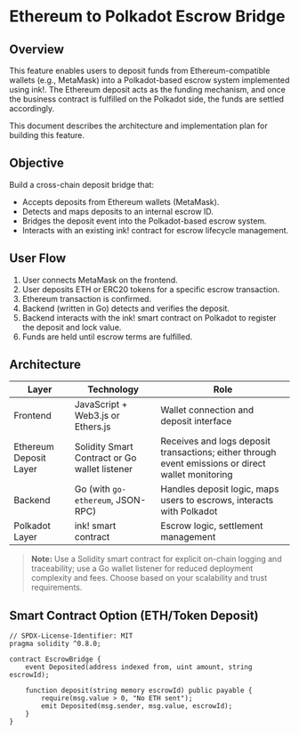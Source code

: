# Ethereum to Polkadot Escrow Bridge

## Overview

This feature enables users to deposit funds from Ethereum-compatible wallets (e.g., MetaMask) into a Polkadot-based escrow system implemented using ink!. The Ethereum deposit acts as the funding mechanism, and once the business contract is fulfilled on the Polkadot side, the funds are settled accordingly.

This document describes the architecture and implementation plan for building this feature.

## Objective

Build a cross-chain deposit bridge that:

- Accepts deposits from Ethereum wallets (MetaMask).
- Detects and maps deposits to an internal escrow ID.
- Bridges the deposit event into the Polkadot-based escrow system.
- Interacts with an existing ink! contract for escrow lifecycle management.

## User Flow

1. User connects MetaMask on the frontend.
2. User deposits ETH or ERC20 tokens for a specific escrow transaction.
3. Ethereum transaction is confirmed.
4. Backend (written in Go) detects and verifies the deposit.
5. Backend interacts with the ink! smart contract on Polkadot to register the deposit and lock value.
6. Funds are held until escrow terms are fulfilled.

## Architecture

| Layer                  | Technology                                    | Role                                                                                               |
|------------------------|-----------------------------------------------|----------------------------------------------------------------------------------------------------|
| Frontend               | JavaScript + Web3.js or Ethers.js             | Wallet connection and deposit interface                                                            |
| Ethereum Deposit Layer | Solidity Smart Contract or Go wallet listener | Receives and logs deposit transactions; either through event emissions or direct wallet monitoring |
| Backend                | Go (with `go-ethereum`, JSON-RPC)             | Handles deposit logic, maps users to escrows, interacts with Polkadot                              |
| Polkadot Layer         | ink! smart contract                           | Escrow logic, settlement management                                                                |

> **Note:** Use a Solidity smart contract for explicit on-chain logging and traceability; use a Go wallet listener for reduced deployment complexity and fees. Choose based on your scalability and trust requirements.

## Smart Contract Option (ETH/Token Deposit)

```solidity
// SPDX-License-Identifier: MIT
pragma solidity ^0.8.0;

contract EscrowBridge {
    event Deposited(address indexed from, uint amount, string escrowId);

    function deposit(string memory escrowId) public payable {
        require(msg.value > 0, "No ETH sent");
        emit Deposited(msg.sender, msg.value, escrowId);
    }
}
